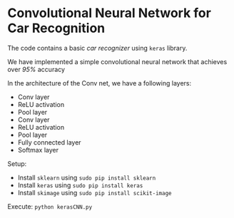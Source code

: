 # Convolutional Neural Network for Car Recognition

The code contains a basic *car recognizer* using `keras` library.

We have implemented a simple convolutional neural network that achieves over *95%* accuracy

In the architecture of the Conv net, we have a following layers:
- Conv layer
- ReLU activation
- Pool layer
- Conv layer
- ReLU activation
- Pool layer
- Fully connected layer
- Softmax layer

Setup:
- Install `sklearn` using `sudo pip install sklearn`
- Install `keras` using `sudo pip install keras`
- Install `skimage` using `sudo pip install scikit-image`

Execute: `python kerasCNN.py`
